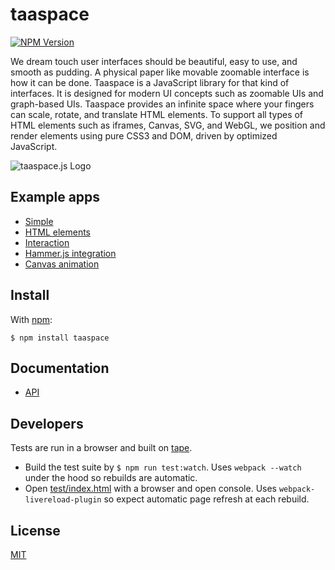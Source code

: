 # taaspace

[![NPM Version](https://badge.fury.io/js/taaspace.svg)](https://www.npmjs.com/package/taaspace)

We dream touch user interfaces should be beautiful, easy to use, and smooth as pudding. A physical paper like movable zoomable interface is how it can be done. Taaspace is a JavaScript library for that kind of interfaces. It is designed for modern UI concepts such as zoomable UIs and graph-based UIs. Taaspace provides an infinite space where your fingers can scale, rotate, and translate HTML elements. To support all types of HTML elements such as iframes, Canvas, SVG, and WebGL, we position and render elements using pure CSS3 and DOM, driven by optimized JavaScript.

![taaspace.js Logo](docs/taaspace-logo-256.png?raw=true)


## Example apps

- [Simple](https://rawgit.com/taataa/taaspace/development/examples/simple/index.html)
- [HTML elements](https://rawgit.com/taataa/taaspace/development/examples/html/index.html)
- [Interaction](https://rawgit.com/taataa/taaspace/development/examples/play/index.html)
- [Hammer.js integration](https://rawgit.com/taataa/taaspace/development/examples/hammerjs/index.html)
- [Canvas animation](https://rawgit.com/taataa/taaspace/development/examples/canvas/index.html)


## Install

With [npm](https://www.npmjs.com/package/taaspace):

    $ npm install taaspace


## Documentation

- [API](docs/api.md)


## Developers

Tests are run in a browser and built on [tape](https://github.com/substack/tape).

- Build the test suite by `$ npm run test:watch`. Uses `webpack --watch` under the hood so rebuilds are automatic.
- Open [test/index.html](test/index.html) with a browser and open console. Uses `webpack-livereload-plugin` so expect automatic page refresh at each rebuild.


## License

[MIT](LICENSE)
